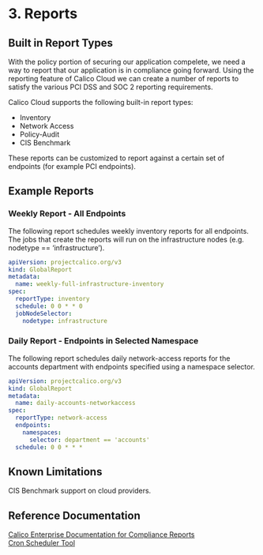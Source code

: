# 3. Reports

## Built in Report Types

With the policy portion of securing our application compelete, we need a way to report that our application is in compliance going forward. Using the reporting feature of Calico Cloud we can create a number of reports to satisfy the various PCI DSS and SOC 2 reporting requirements.

Calico Cloud supports the following built-in report types:

- Inventory
- Network Access
- Policy-Audit
- CIS Benchmark

These reports can be customized to report against a certain set of endpoints (for example PCI endpoints).

## Example Reports

### Weekly Report - All Endpoints

The following report schedules weekly inventory reports for all endpoints. The jobs that create the reports will run on the infrastructure nodes (e.g. nodetype == ‘infrastructure’).

```yaml
apiVersion: projectcalico.org/v3
kind: GlobalReport
metadata:
  name: weekly-full-infrastructure-inventory
spec:
  reportType: inventory
  schedule: 0 0 * * 0
  jobNodeSelector:
    nodetype: infrastructure
```

### Daily Report - Endpoints in Selected Namespace

The following report schedules daily network-access reports for the accounts department with endpoints specified using a namespace selector.

```yaml
apiVersion: projectcalico.org/v3
kind: GlobalReport
metadata:
  name: daily-accounts-networkaccess
spec:
  reportType: network-access
  endpoints:
    namespaces:
      selector: department == 'accounts'
  schedule: 0 0 * * *
```

## Known Limitations

CIS Benchmark support on cloud providers.

## Reference Documentation

[Calico Enterprise Documentation for Compliance Reports](https://docs.tigera.io/compliance/overview)  
[Cron Scheduler Tool](https://crontab.guru/)  